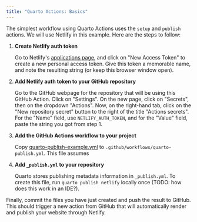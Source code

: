 ```yaml
---
title: "Quarto Actions: Basics"
---
```


The simplest workflow using Quarto Actions uses the `setup` and `publish` actions. We will use Netlify in this example. Here are the steps to follow:

1. **Create Netlify auth token**

   Go to Netlify's [applications page](https://app.netlify.com/user/applications), and click on "New Access Token" to create a new personal access token. Give this token a memorable name, and note the resulting string (or keep this browser window open).

2. **Add Netlify auth token to your GitHub repository**

   Go to the GitHub webpage for the repository that will be using this GitHub Action. Click on "Settings". On the new page, click on "Secrets", then on the dropdown "Actions". Now, on the right-hand tab, click on the "New repository secret" button to the right of the title "Actions secrets". For the "Name" field, use `NETLIFY_AUTH_TOKEN`, and for the "Value" field, paste the string you got from step 1.

3. **Add the GitHub Actions workflow to your project**

   Copy [quarto-publish-example.yml](quarto-publish-example.yml) to `.github/workflows/quarto-publish.yml`. This file assumes 

4. **Add `_publish.yml` to your repository**

   Quarto stores publishing metadata information in `_publish.yml`. To create this file, run `quarto publish netlify` locally once (TODO: how does this work in an IDE?).


Finally, commit the files you have just created and push the result to GitHub. This should trigger a new action from GitHub that will automatically render and publish your website through Netlify.
